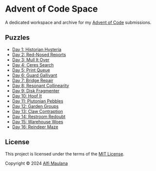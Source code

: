# Advent of Code Space

A dedicated workspace and archive for my [Advent of Code](https://adventofcode.com/) submissions.

## Puzzles

- [Day 1: Historian Hysteria](./day-01)
- [Day 2: Red-Nosed Reports](./day-02)
- [Day 3: Mull It Over](./day-03)
- [Day 4: Ceres Search](./day-04)
- [Day 5: Print Queue](./day-05)
- [Day 6: Guard Gallivant](./day-06)
- [Day 7: Bridge Repair](./day-07)
- [Day 8: Resonant Collinearity](./day-08)
- [Day 9: Disk Fragmenter](./day-09)
- [Day 10: Hoof It](./day-10)
- [Day 11: Plutonian Pebbles](./day-11)
- [Day 12: Garden Groups](./day-12)
- [Day 13: Claw Contraption](./day-13)
- [Day 14: Restroom Redoubt](./day-14)
- [Day 15: Warehouse Woes](./day-15)
- [Day 16: Reindeer Maze](./day-16)

## License

This project is licensed under the terms of the [MIT License](./LICENSE).

Copyright © 2024 [Alfi Maulana](https://github.com/threeal)
